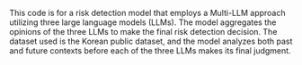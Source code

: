This code is for a risk detection model that employs a Multi-LLM approach utilizing three large language models (LLMs). The model aggregates the opinions of the three LLMs to make the final risk detection decision. The dataset used is the Korean public dataset, and the model analyzes both past and future contexts before each of the three LLMs makes its final judgment.
